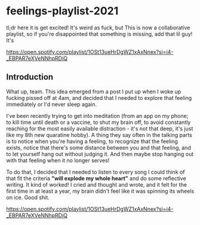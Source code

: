 # feelings-playlist-2021
tl;dr here it is get excited! It's weird as fuck, but  This is now a collaborative playlist, so if you're disappointed that something is missing, add that lil guy! It's 

<a href="https://open.spotify.com/playlist/1OSt13ueHrDgWZ1xAxNnex?si=i4-_EBPAR7eXVeNNhpRDiQ">https://open.spotify.com/playlist/1OSt13ueHrDgWZ1xAxNnex?si=i4-_EBPAR7eXVeNNhpRDiQ</a>


## Introduction 

What up, team. This idea emerged from a post I put up when I woke up fucking pissed off at 4am, and decided that I needed to explore that feeling immediately or I'd never sleep again. 

I've been recently trying to get into meditation (from an app on my phone; to kill time until death or a vaccine, to shut my brain off, to avoid constantly reaching for the most easily available distraction - it's not that deep, it's just like my 8th new quaratine hobby). A thing they say often in the talking parts is to notice when you're having a feeling, to recognize that the feeling exists, notice that there's some distance between you and that feeling, and to let yourself hang out without judging it. And then maybe stop hanging out with that feeling when it no longer serves!

To do that, I decided that I needed to listen to every song I could think of that fit the criteria <b>"will explode my whole heart"</b> and do some reflective writing. It kind of worked! I cried and thought and wrote, and it felt for the first time in at least a year, my brain didn't feel like it was spinning its wheels on ice. Good shit. 

<a href="https://open.spotify.com/playlist/1OSt13ueHrDgWZ1xAxNnex?si=i4-_EBPAR7eXVeNNhpRDiQ">https://open.spotify.com/playlist/1OSt13ueHrDgWZ1xAxNnex?si=i4-_EBPAR7eXVeNNhpRDiQ</a>
